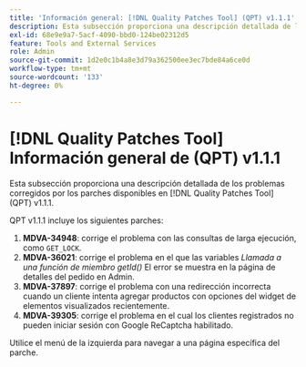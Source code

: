 ```yaml
---
title: 'Información general: [!DNL Quality Patches Tool] (QPT) v1.1.1'
description: Esta subsección proporciona una descripción detallada de los problemas corregidos por los parches disponibles en [!DNL Quality Patches Tool] (QPT) v1.1.1.
exl-id: 68e9e9a7-5acf-4090-bbd0-124be02312d5
feature: Tools and External Services
role: Admin
source-git-commit: 1d2e0c1b4a8e3d79a362500ee3ec7bde84a6ce0d
workflow-type: tm+mt
source-wordcount: '133'
ht-degree: 0%

---
```


# [!DNL Quality Patches Tool] Información general de (QPT) v1.1.1

Esta subsección proporciona una descripción detallada de los problemas corregidos por los parches disponibles en [!DNL Quality Patches Tool] (QPT) v1.1.1.

QPT v1.1.1 incluye los siguientes parches:

1. **MDVA-34948**: corrige el problema con las consultas de larga ejecución, como `GET_LOCK`.
1. **MDVA-36021**: corrige el problema en el que las variables *Llamada a una función de miembro getId()* El error se muestra en la página de detalles del pedido en Admin.
1. **MDVA-37897**: corrige el problema con una redirección incorrecta cuando un cliente intenta agregar productos con opciones del widget de elementos visualizados recientemente.
1. **MDVA-39305**: corrige el problema en el cual los clientes registrados no pueden iniciar sesión con Google ReCaptcha habilitado.

Utilice el menú de la izquierda para navegar a una página específica del parche.
